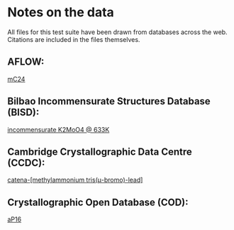 # Notes on the data

All files for this test suite have been drawn from databases across the web. Citations are included in the files themselves.

## AFLOW:

[mC24](https://aflow.org/prototype-encyclopedia/A_mC24_15_2e2f.html)

## Bilbao Incommensurate Structures Database (BISD):

[incommensurate K2MoO4 @ 633K](https://www.cryst.ehu.eus/bincstrdb/view/?incid=3152Elpt1I)

## Cambridge Crystallographic Data Centre (CCDC):

[catena-[methylammonium tris(μ-bromo)-lead]](https://www.ccdc.cam.ac.uk/structures/Search?Compound=perovskite&DatabaseToSearch=Published)

## Crystallographic Open Database (COD):

[aP16](http://www.crystallography.net/cod/1540955.html)
